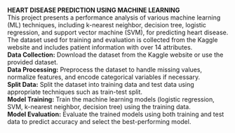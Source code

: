 **HEART DISEASE PREDICTION USING MACHINE LEARNING**  
This project presents a performance analysis of various machine learning (ML) techniques, including k-nearest neighbor, decision tree, logistic regression, and support vector machine (SVM), for predicting heart disease. The dataset used for training and evaluation is collected from the Kaggle website and includes patient information with over 14 attributes.   
**Data Collection:** Download the dataset from the Kaggle website or use the provided dataset.   
**Data Processing:** Preprocess the dataset to handle missing values, normalize features, and encode categorical variables if necessary.   
**Split Data:** Split the dataset into training data and test data using appropriate techniques such as train-test split.    
**Model Training:** Train the machine learning models (logistic regression, SVM, k-nearest neighbor, decision tree) using the training data.    
**Model Evaluation:** Evaluate the trained models using both training and test data to predict accuracy and select the best-performing model.   
